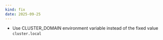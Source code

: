 ```yaml
---
kind: fix
date: 2025-09-25
---
```


* Use CLUSTER_DOMAIN environment variable instead of the fixed value `cluster.local`
